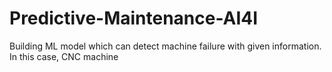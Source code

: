 # Predictive-Maintenance-AI4I
Building ML model which can detect machine failure with given information. In this case, CNC machine
